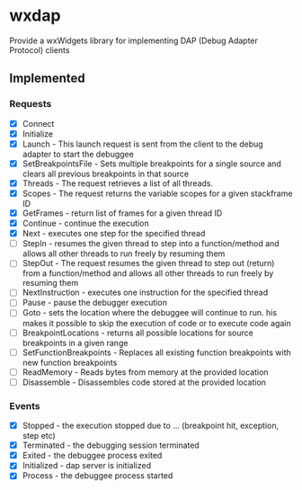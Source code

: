 # wxdap
Provide a wxWidgets library for implementing DAP (Debug Adapter Protocol) clients

## Implemented

### Requests

- [x] Connect
- [x] Initialize
- [x] Launch - This launch request is sent from the client to the debug adapter to start the debuggee
- [x] SetBreakpointsFile - Sets multiple breakpoints for a single source and clears all previous breakpoints in that source
- [x] Threads - The request retrieves a list of all threads.
- [x] Scopes - The request returns the variable scopes for a given stackframe ID
- [x] GetFrames - return list of frames for a given thread ID
- [x] Continue - continue the execution
- [x] Next - executes one step for the specified thread
- [ ] StepIn - resumes the given thread to step into a function/method and allows all other threads to run freely by resuming them
- [ ] StepOut - The request resumes the given thread to step out (return) from a function/method and allows all other threads to run freely by resuming them
- [ ] NextInstruction - executes one instruction for the specified thread
- [ ] Pause - pause the debugger execution
- [ ] Goto - sets the location where the debuggee will continue to run. his makes it possible to skip the execution of code or to execute code again
- [ ] BreakpointLocations - returns all possible locations for source breakpoints in a given range
- [ ] SetFunctionBreakpoints - Replaces all existing function breakpoints with new function breakpoints
- [ ] ReadMemory - Reads bytes from memory at the provided location
- [ ] Disassemble - Disassembles code stored at the provided location

### Events

- [x] Stopped - the execution stopped due to ... (breakpoint hit, exception, step etc)
- [x] Terminated - the debugging session terminated
- [x] Exited - the debuggee process exited
- [x] Initialized - dap server is initialized
- [x] Process - the debuggee process started

